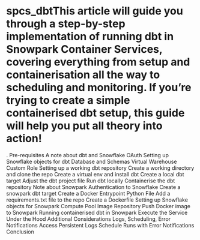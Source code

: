 # spcs_dbtThis article will guide you through a step-by-step implementation of running dbt in Snowpark Container Services, covering everything from setup and containerisation all the way to scheduling and monitoring. If you’re trying to create a simple containerised dbt setup, this guide will help you put all theory into action!

. Pre-requisites
A note about dbt and Snowflake OAuth
Setting up Snowflake objects for dbt
Database and Schemas
Virtual Warehouse
Custom Role
Setting up a working dbt repository
Create a working directory and clone the repo
Create a virtual env and install dbt
Create a local dbt target
Adjust the dbt project file
Run dbt locally
Containerise the dbt repository
Note about Snowpark Authentication to Snowflake
Create a snowpark dbt target
Create a Docker Entrypoint Python File
Add a requirements.txt file to the repo
Create a Dockerfile
Setting up Snowflake objects for Snowpark
Compute Pool
Image Repository
Push Docker image to Snowpark
Running containerised dbt in Snowpark
Execute the Service
Under the Hood
Additional Considerations
Logs, Scheduling, Error Notifications
Access Persistent Logs
Schedule Runs with Error Notifications
Conclusion